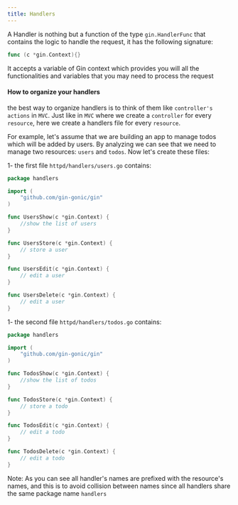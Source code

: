 ```yaml
---
title: Handlers
---
```


A Handler is nothing but a function of the type `gin.HandlerFunc` that contains the logic to handle the request, it has the following signature:
```go
func (c *gin.Context){}
```
It accepts a variable of Gin context which provides you will all the functionalities and variables that you may need to process the request

#### How to organize your handlers
the best way to organize handlers is to think of them like `controller's actions` in `MVC`. Just like in `MVC` where we create a `controller` for every `resource`, here we create a handlers file for every `resource`.

For example, let's assume that we are building an app to manage todos which will be added by users. By analyzing we can see that we need to manage two resources: `users` and `todos`.
Now let's create these files:

1- the first file `httpd/handlers/users.go` contains:
```go
package handlers

import (
	"github.com/gin-gonic/gin"
)

func UsersShow(c *gin.Context) {
	//show the list of users
}

func UsersStore(c *gin.Context) {
	// store a user
}

func UsersEdit(c *gin.Context) {
	// edit a user
}

func UsersDelete(c *gin.Context) {
	// edit a user
}
```

1- the second file `httpd/handlers/todos.go` contains:
```go
package handlers

import (
	"github.com/gin-gonic/gin"
)

func TodosShow(c *gin.Context) {
	//show the list of todos
}

func TodosStore(c *gin.Context) {
	// store a todo
}

func TodosEdit(c *gin.Context) {
	// edit a todo
}

func TodosDelete(c *gin.Context) {
	// edit a todo
}
```
Note:
As you can see all handler's names are prefixed with the resource's names, and this is to avoid collision between names since all handlers share the same package name `handlers`
